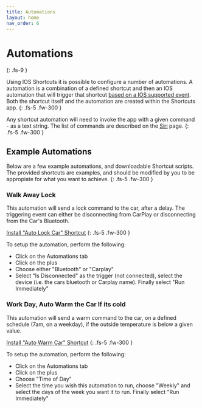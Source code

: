 ```yaml
---
title: Automations
layout: home
nav_order: 6
---
```


# Automations
{: .fs-9 }

Using IOS Shortcuts it is possible to configure a number of automations. A automation is a combination of a defined shortcut and then an IOS automation that will trigger that shortcut [based on a IOS supported event](https://support.apple.com/en-ca/guide/shortcuts/apd932ff833f/ios). Both the shortcut itself and the automation are created within the Shortcuts app.
{: .fs-5 .fw-300 }

Any shortcut automation will need to invoke the app with a given command - as a text string. The list of commands are described on the [Siri](./siri.md) page.
{: .fs-5 .fw-300 }

## Example Automations

Below are a few example automations, and downloadable Shortcut scripts. The provided shortcuts are examples, and should be modified by you to be appropiate for what you want to achieve.
{: .fs-5 .fw-300 }

### Walk Away Lock

This automation will send a lock command to the car, after a delay. The triggering event can either be disconnecting from CarPlay or disconnecting from the Car's Bluetooth.

[Install "Auto Lock Car" Shortcut](https://www.icloud.com/shortcuts/2b49acde29904725b31c64f8195074ce)
{: .fs-5 .fw-300 }

To setup the automation, perform the following:

- Click on the Automations tab
- Click on the plus
- Choose either "Bluetooth" or "Carplay"
- Select "Is Disconnected" as the trigger (not connected), select the device (i.e. the cars bluetooth or Carplay name). Finally select "Run Immediately"

### Work Day, Auto Warm the Car If its cold

This automation will send a warm command to the car, on a defined schedule (7am, on a weekday), if the outside temperature is below a given value. 

[Install "Auto Warm Car" Shortcut](https://www.icloud.com/shortcuts/804d551c2816436698ba97838ea66c26)
{: .fs-5 .fw-300 }

To setup the automation, perform the following:

- Click on the Automations tab
- Click on the plus
- Choose "Time of Day"
- Select the time you wish this automation to run, choose "Weekly" and select the days of the week you want it to run. Finally select "Run Immediately"


